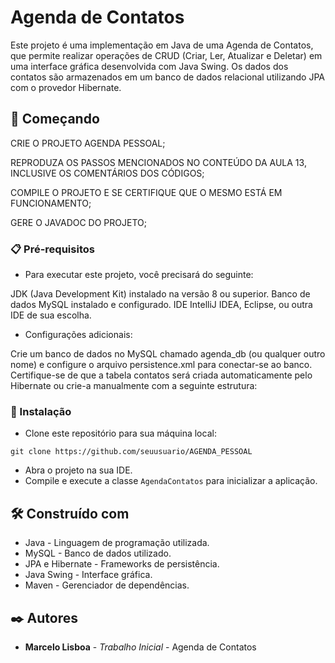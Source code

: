 # Agenda de Contatos

Este projeto é uma implementação em Java de uma Agenda de Contatos, que permite realizar operações de CRUD (Criar, Ler, Atualizar e Deletar) em uma interface gráfica desenvolvida com Java Swing. Os dados dos contatos são armazenados em um banco de dados relacional utilizando JPA com o provedor Hibernate.
## 🚀 Começando

CRIE O PROJETO AGENDA PESSOAL;

REPRODUZA OS PASSOS MENCIONADOS NO CONTEÚDO DA AULA 13, INCLUSIVE OS COMENTÁRIOS DOS CÓDIGOS;

COMPILE O PROJETO E SE CERTIFIQUE QUE O MESMO ESTÁ EM FUNCIONAMENTO;

GERE O JAVADOC DO PROJETO;

### 📋 Pré-requisitos

* Para executar este projeto, você precisará do seguinte:

JDK (Java Development Kit) instalado na versão 8 ou superior.
Banco de dados MySQL instalado e configurado.
IDE IntelliJ IDEA, Eclipse, ou outra IDE de sua escolha.
* Configurações adicionais:
  
Crie um banco de dados no MySQL chamado agenda_db (ou qualquer outro nome) e configure o arquivo persistence.xml para conectar-se ao banco.
Certifique-se de que a tabela contatos será criada automaticamente pelo Hibernate ou crie-a manualmente com a seguinte estrutura:


### 🔧 Instalação

* Clone este repositório para sua máquina local:

```
git clone https://github.com/seuusuario/AGENDA_PESSOAL

```
* Abra o projeto na sua IDE.
* Compile e execute a classe `AgendaContatos` para inicializar a aplicação.


## 🛠️ Construído com

* Java - Linguagem de programação utilizada.
* MySQL - Banco de dados utilizado.
* JPA e Hibernate - Frameworks de persistência.
* Java Swing - Interface gráfica.
* Maven - Gerenciador de dependências.

## ✒️ Autores

* **Marcelo Lisboa** - *Trabalho Inicial* - Agenda de Contatos
